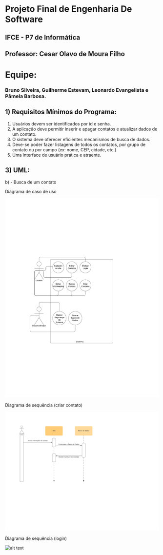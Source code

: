 # Projeto Final de Engenharia De Software
## IFCE - P7 de Informática
## Professor: Cesar Olavo de Moura Filho

# Equipe:
### Bruno Silveira, Guilherme Estevam, Leonardo Evangelista e Pâmela Barbosa.

## 1) Requisitos Mínimos do Programa:
1. Usuários devem ser identificados por id e senha.
2. A aplicação deve permitir inserir e apagar contatos e atualizar dados de um contato.
3. O sistema deve oferecer eficientes mecanismos de busca de dados.
4. Deve-se poder fazer listagens de todos os contatos, por grupo de contato ou por campo (ex: nome, CEP, cidade, etc.)
5. Uma interface de usuário prática e atraente.

## 3) UML:
b) - Busca de um contato

Diagrama de caso de uso


![alt text](https://github.com/BrunoDuzanjo/ProjetoEngenhariaDeSoftware/blob/main/Imagens/Diagrama%20de%20caso%20de%20uso.png)


Diagrama de sequência (criar contato)


![alt text](https://github.com/BrunoDuzanjo/ProjetoEngenhariaDeSoftware/blob/main/Imagens/Diagrama%20de%20sequ%C3%AAncia%20b%C3%A1sico.png)


Diagrama de sequência (login)

![alt text](https://github.com/BrunoDuzanjo/ProjetoEngenhariaDeSoftware/blob/main/Imagens/Diagrama%20de%20sequ%C3%AAncia%20login.png)

